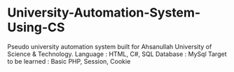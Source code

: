 # University-Automation-System-Using-CS
Pseudo university automation system built for Ahsanullah University of Science & Technology.
Language : HTML, C#, SQL
Database : MySql
Target to be learned : Basic PHP, Session, Cookie